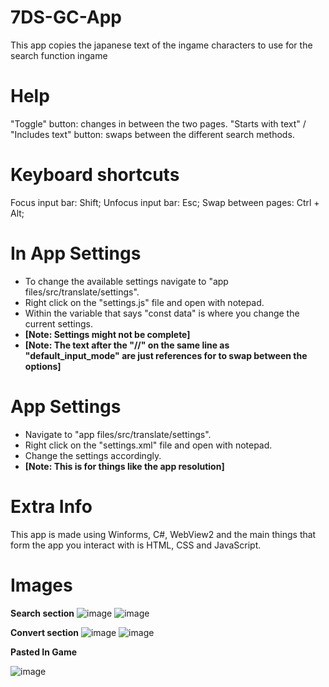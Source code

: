 # 7DS-GC-App
This app copies the japanese text of the ingame characters to use for the search function ingame

# Help
"Toggle" button: changes in between the two pages.
"Starts with text" / "Includes text" button: swaps between the different search methods.

# Keyboard shortcuts
Focus input bar: Shift;
Unfocus input bar: Esc;
Swap between pages: Ctrl + Alt;

# In App Settings
* To change the available settings navigate to "app files/src/translate/settings".
* Right click on the "settings.js" file and open with notepad.
* Within the variable that says "const data" is where you change the current settings.
* __[Note: Settings might not be complete]__
* __[Note: The text after the "//" on the same line as "default_input_mode" are just references for to swap between the options]__

# App Settings
* Navigate to "app files/src/translate/settings".
* Right click on the "settings.xml" file and open with notepad.
* Change the settings accordingly.
* __[Note: This is for things like the app resolution]__

# Extra Info
This app is made using Winforms, C#, WebView2 and the main things that form the app you interact with is HTML, CSS and JavaScript.

# Images
__Search section__
![image](https://user-images.githubusercontent.com/90115572/186443488-3f92bd32-535b-414f-93e5-708d825c8d4e.png)
![image](https://user-images.githubusercontent.com/90115572/186444504-a1f34ef2-ed7f-439d-b9c3-0c006bf6f557.png)

__Convert section__
![image](https://user-images.githubusercontent.com/90115572/186443374-aa13160e-d640-456e-8db0-d3353e796286.png)
![image](https://user-images.githubusercontent.com/90115572/186444920-b5dee34c-b938-4e4d-b1f6-89afef6fe530.png)

__Pasted In Game__

![image](https://user-images.githubusercontent.com/90115572/186446192-d1c4791d-4009-4472-8fc4-fdea3ae2df7d.png)
